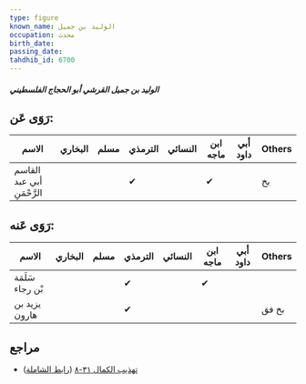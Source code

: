 ```yaml
---
type: figure
known_name: الوليد بن جميل
occupation: محدث
birth_date:
passing_date:
tahdhib_id: 6700
---
```

##### الوليد بن جميل القرشي أبو الحجاج الفلسطيني

## رَوَى عَن:
| الاسم                      | البخاري | مسلم | الترمذي | النسائي | ابن ماجه | أبي داود | Others |
| -------------------------- | ------- | ---- | ------- | ------- | -------- | -------- | ------ |
| القاسم أبي عبد الرَّحْمَنِ |         |      | ✔       |         | ✔        |          | بخ     |
## رَوَى عَنه:
| الاسم            | البخاري | مسلم | الترمذي | النسائي | ابن ماجه | أبي داود | Others |
| ---------------- | ------- | ---- | ------- | ------- | -------- | -------- | ------ |
| سَلَمَة بْن رجاء |         |      | ✔       |         | ✔        |          |        |
| يزيد بن هارون    |         |      | ✔       |         |          |          | بخ فق  |
## مراجع
- [تهذيب الكمال ٣١-٨](obsidian://open?vault=Tahdhib-al-Kamal&file=Figures/٦٧٠٠-الوليد%20بن%20جميل%20القرشي%20أبو%20الحجاج%20الفلسطيني) ([رابط الشاملة](https://shamela.ws/book/3722/16556))